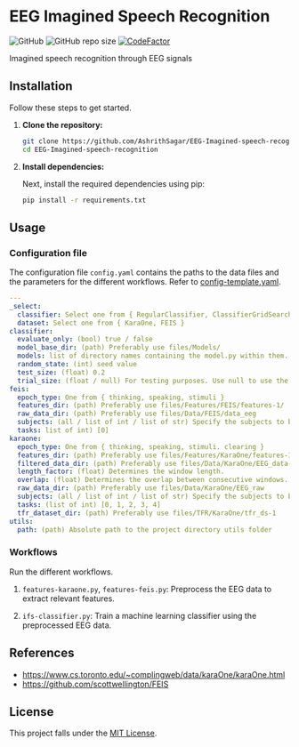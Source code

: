 # EEG Imagined Speech Recognition

![GitHub](https://img.shields.io/github/license/AshrithSagar/EEG-Imagined-speech-recognition)
![GitHub repo size](https://img.shields.io/github/repo-size/AshrithSagar/EEG-Imagined-speech-recognition)
[![CodeFactor](https://www.codefactor.io/repository/github/AshrithSagar/EEG-Imagined-speech-recognition/badge)](https://www.codefactor.io/repository/github/AshrithSagar/EEG-Imagined-speech-recognition)

Imagined speech recognition through EEG signals

## Installation

Follow these steps to get started.

1. **Clone the repository:**

   ```bash
   git clone https://github.com/AshrithSagar/EEG-Imagined-speech-recognition.git
   cd EEG-Imagined-speech-recognition
   ```

2. **Install dependencies:**

   Next, install the required dependencies using pip:

   ```bash
   pip install -r requirements.txt
   ```

## Usage

### Configuration file

The configuration file `config.yaml` contains the paths to the data files and the parameters for the different workflows. Refer to [config-template.yaml](config-template.yaml).

```yaml
---
_select:
  classifier: Select one from { RegularClassifier, ClassifierGridSearch, EvaluateClassifier }
  dataset: Select one from { KaraOne, FEIS }
classifier:
  evaluate_only: (bool) true / false
  model_base_dir: (path) Preferably use files/Models/
  models: list of directory names containing the model.py within them. Eg:- [ model-1, model-2, ... ]
  random_state: (int) seed value
  test_size: (float) 0.2
  trial_size: (float / null) For testing purposes. Use null to use the entire dataset, else this is the fraction of the dataset that will be used.
feis:
  epoch_type: One from { thinking, speaking, stimuli }
  features_dir: (path) Preferably use files/Features/FEIS/features-1/
  raw_data_dir: (path) Preferably use files/Data/FEIS/data_eeg
  subjects: (all / list of int / list of str) Specify the subjects to be used. Use 'all' to use all subjects.
  tasks: list of int) [0]
karaone:
  epoch_type: One from { thinking, speaking, stimuli. clearing }
  features_dir: (path) Preferably use files/Features/KaraOne/features-1/
  filtered_data_dir: (path) Preferably use files/Data/KaraOne/EEG_data-1
  length_factor: (float) Determines the window length.
  overlap: (float) Determines the overlap between consecutive windows.
  raw_data_dir: (path) Preferably use files/Data/KaraOne/EEG_raw
  subjects: (all / list of int / list of str) Specify the subjects to be used. Use 'all' to use all subjects.
  tasks: (list of int) [0, 1, 2, 3, 4]
  tfr_dataset_dir: (path) Preferably use files/TFR/KaraOne/tfr_ds-1
utils:
  path: (path) Absolute path to the project directory utils folder
```

### Workflows

Run the different workflows.

1. `features-karaone.py`, `features-feis.py`:
Preprocess the EEG data to extract relevant features.

1. `ifs-classifier.py`:
Train a machine learning classifier using the preprocessed EEG data.

## References

- <https://www.cs.toronto.edu/~complingweb/data/karaOne/karaOne.html>
- <https://github.com/scottwellington/FEIS>

## License

This project falls under the [MIT License](LICENSE).
